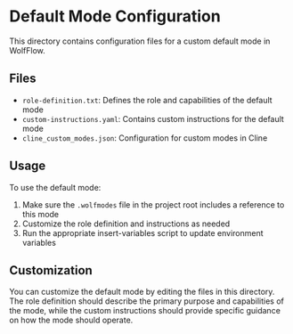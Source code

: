 # Default Mode Configuration

This directory contains configuration files for a custom default mode in WolfFlow.

## Files

- `role-definition.txt`: Defines the role and capabilities of the default mode
- `custom-instructions.yaml`: Contains custom instructions for the default mode
- `cline_custom_modes.json`: Configuration for custom modes in Cline

## Usage

To use the default mode:

1. Make sure the `.wolfmodes` file in the project root includes a reference to this mode
2. Customize the role definition and instructions as needed
3. Run the appropriate insert-variables script to update environment variables

## Customization

You can customize the default mode by editing the files in this directory. The role definition should describe the primary purpose and capabilities of the mode, while the custom instructions should provide specific guidance on how the mode should operate.